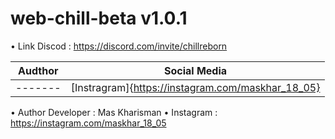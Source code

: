 # web-chill-beta v1.0.1

• Link Discod : https://discord.com/invite/chillreborn

|Audthor|Social Media|
|-------|------------|
|-------|[Instragram]{https://instagram.com/maskhar_18_05}|
• Author Developer : Mas Kharisman
• Instagram : https://instagram.com/maskhar_18_05